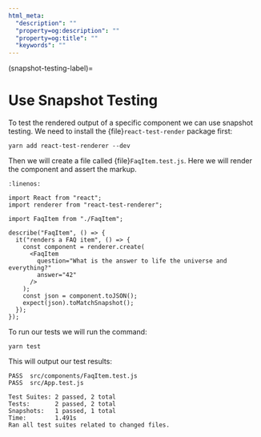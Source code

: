 ```yaml
---
html_meta:
  "description": ""
  "property=og:description": ""
  "property=og:title": ""
  "keywords": ""
---
```


(snapshot-testing-label)=

# Use Snapshot Testing

To test the rendered output of a specific component we can use snapshot testing.
We need to install the {file}`react-test-render` package first:

```console
yarn add react-test-renderer --dev
```

Then we will create a file called {file}`FaqItem.test.js`.
Here we will render the component and assert the markup.

```{code-block} jsx
:linenos:

import React from "react";
import renderer from "react-test-renderer";

import FaqItem from "./FaqItem";

describe("FaqItem", () => {
  it("renders a FAQ item", () => {
    const component = renderer.create(
      <FaqItem
        question="What is the answer to life the universe and everything?"
        answer="42"
      />
    );
    const json = component.toJSON();
    expect(json).toMatchSnapshot();
  });
});
```

To run our tests we will run the command:

```console
yarn test
```

This will output our test results:

```console
PASS  src/components/FaqItem.test.js
PASS  src/App.test.js

Test Suites: 2 passed, 2 total
Tests:       2 passed, 2 total
Snapshots:   1 passed, 1 total
Time:        1.491s
Ran all test suites related to changed files.
```
